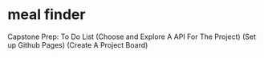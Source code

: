 # meal finder
Capstone Prep: To Do List (Choose and Explore A API For The Project) (Set up Github Pages) (Create A Project Board)
